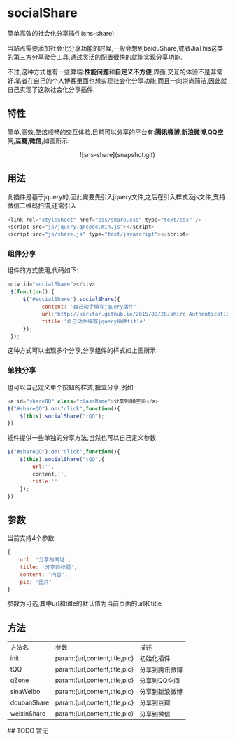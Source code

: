# socialShare
简单高效的社会化分享插件(sns-share)

当站点需要添加社会化分享功能的时候,一般会想到baiduShare,或者JiaThis这类的第三方分享聚合工具,通过灵活的配置很快的就能实现分享功能.

不过,这种方式也有一些弊端:**性能问题**和**自定义不方便**,界面,交互的体验不是非常好.笔者在自己的个人博客里面也想实现社会化分享功能,而且一向崇尚简洁,因此就自己实现了这款社会化分享插件.
## 特性
简单,高效,酷炫顺畅的交互体验,目前可以分享的平台有:**腾讯微博**,**新浪微博**,**QQ空间**,**豆瓣**,**微信**,如图所示:
<center>![sns-share](snapshot.gif)</center>

## 用法
此插件是基于jquery的,因此需要先引入jquery文件,之后在引入样式及js文件,支持微信二维码扫描,还需引入
```javascript
<link rel="stylesheet" href="css/share.css" type="text/css" />
<script src="js/jquery.qrcode.min.js"></script>
<script src="js/share.js" type="text/javascript"></script>
```
### 组件分享
组件的方式使用,代码如下:
```javascript
<div id="socialShare"></div>
 $(function() {
     $("#socialShare").socialShare({
           content: '自己动手编写jquery插件',
		   url:'http://kiritor.github.io/2015/09/28/shiro-Authentication/',
		   titile:'自己动手编写jquery插件title'
     });
 });
```
这种方式可以出现多个分享,分享组件的样式如上图所示
### 单独分享
也可以自己定义单个按钮的样式,独立分享,例如:
```javascript
<a id="shareQQ" class="className">分享到QQ空间</a>
$("#shareQQ").on("click",function(){
	$(this).socialShare("tQQ");
})
```
插件提供一些单独的分享方法,当然也可以自己定义参数
```javascript
$("#shareQQ").on("click",function(){
	$(this).socialShare("tQQ",{
	    url:'',
		content,'',
		title:''
	});
})
```
## 参数
当前支持4个参数:
```javascript
{
    url: '分享的网址',  
    title: '分享的标题',
    content: '内容',
    pic: '图片'
}
```
参数为可选,其中url和title的默认值为当前页面的url和title
## 方法
<table>
   <tr>
      <td>方法名</td>
	  <td>参数</td>
	  <td>描述</td>
   </tr>
   <tr>
      <td>init</td>
	  <td>param:{url,content,title,pic}</td>
	  <td>初始化插件</td>
   </tr>
   <tr>
      <td>tQQ</td>
	  <td>param:{url,content,title,pic}</td>
	  <td>分享到腾讯微博</td>
   </tr>
    <tr>
      <td>qZone</td>
	  <td>param:{url,content,title,pic}</td>
	  <td>分享到QQ空间</td>
   </tr>
    <tr>
      <td>sinaWeibo</td>
	  <td>param:{url,content,title,pic}</td>
	  <td>分享到新浪微博</td>
   </tr>
    <tr>
      <td>doubanShare</td>
	  <td>param:{url,content,title,pic}</td>
	  <td>分享到豆瓣</td>
   </tr>
     <tr>
      <td>weixinShare</td>
	  <td>param:{url,content,title,pic}</td>
	  <td>分享到微信</td>
   </tr>
</table>
## TODO
暂无